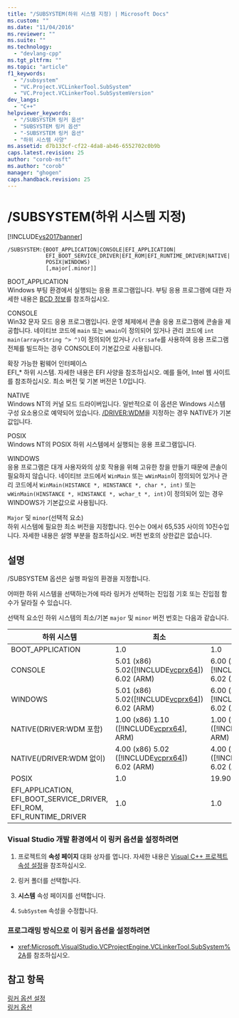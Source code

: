 ```yaml
---
title: "/SUBSYSTEM(하위 시스템 지정) | Microsoft Docs"
ms.custom: ""
ms.date: "11/04/2016"
ms.reviewer: ""
ms.suite: ""
ms.technology: 
  - "devlang-cpp"
ms.tgt_pltfrm: ""
ms.topic: "article"
f1_keywords: 
  - "/subsystem"
  - "VC.Project.VCLinkerTool.SubSystem"
  - "VC.Project.VCLinkerTool.SubSystemVersion"
dev_langs: 
  - "C++"
helpviewer_keywords: 
  - "/SUBSYSTEM 링커 옵션"
  - "SUBSYSTEM 링커 옵션"
  - "-SUBSYSTEM 링커 옵션"
  - "하위 시스템 사양"
ms.assetid: d7b133cf-cf22-4da8-ab46-6552702c0b9b
caps.latest.revision: 25
author: "corob-msft"
ms.author: "corob"
manager: "ghogen"
caps.handback.revision: 25
---
```

# /SUBSYSTEM(하위 시스템 지정)
[!INCLUDE[vs2017banner](../../assembler/inline/includes/vs2017banner.md)]

```  
/SUBSYSTEM:{BOOT_APPLICATION|CONSOLE|EFI_APPLICATION|  
            EFI_BOOT_SERVICE_DRIVER|EFI_ROM|EFI_RUNTIME_DRIVER|NATIVE|  
            POSIX|WINDOWS)  
            [,major[.minor]]  
```  
  
 BOOT\_APPLICATION  
 Windows 부팅 환경에서 실행되는 응용 프로그램입니다.  부팅 응용 프로그램에 대한 자세한 내용은 [BCD 정보](http://msdn.microsoft.com/library/windows/desktop/aa362639)를 참조하십시오.  
  
 CONSOLE  
 Win32 문자 모드 응용 프로그램입니다.  운영 체제에서 콘솔 응용 프로그램에 콘솔을 제공합니다.  네이티브 코드에 `main` 또는 `wmain`이 정의되어 있거나 관리 코드에 `int main(array<String ^> ^)`이 정의되어 있거나 `/clr:safe`를 사용하여 응용 프로그램 전체를 빌드하는 경우 CONSOLE이 기본값으로 사용됩니다.  
  
 확장 가능한 펌웨어 인터페이스  
 EFI\_\* 하위 시스템.  자세한 내용은 EFI 사양을 참조하십시오.  예를 들어, Intel 웹 사이트를 참조하십시오.  최소 버전 및 기본 버전은 1.0입니다.  
  
 NATIVE  
 Windows NT의 커널 모드 드라이버입니다.  일반적으로 이 옵션은 Windows 시스템 구성 요소용으로 예약되어 있습니다.  [\/DRIVER:WDM](../../build/reference/driver-windows-nt-kernel-mode-driver.md)을 지정하는 경우 NATIVE가 기본값입니다.  
  
 POSIX  
 Windows NT의 POSIX 하위 시스템에서 실행되는 응용 프로그램입니다.  
  
 WINDOWS  
 응용 프로그램은 대개 사용자와의 상호 작용을 위해 고유한 창을 만들기 때문에 콘솔이 필요하지 않습니다.  네이티브 코드에서 `WinMain` 또는 `wWinMain`이 정의되어 있거나 관리 코드에서 `WinMain(HISTANCE *, HINSTANCE *, char *, int)` 또는 `wWinMain(HINSTANCE *, HINSTANCE *, wchar_t *, int)`이 정의되어 있는 경우 WINDOWS가 기본값으로 사용됩니다.  
  
 `Major` 및 `minor`\(선택적 요소\)  
 하위 시스템에 필요한 최소 버전을 지정합니다.  인수는 0에서 65,535 사이의 10진수입니다.  자세한 내용은 설명 부분을 참조하십시오.  버전 번호의 상한값은 없습니다.  
  
## 설명  
 \/SUBSYSTEM 옵션은 실행 파일의 환경을 지정합니다.  
  
 어떠한 하위 시스템을 선택하는가에 따라 링커가 선택하는 진입점 기호 또는 진입점 함수가 달라질 수 있습니다.  
  
 선택적 요소인 하위 시스템의 최소\/기본 `major` 및 `minor` 버전 번호는 다음과 같습니다.  
  
|하위 시스템|최소|기본|  
|------------|--------|--------|  
|BOOT\_APPLICATION|1.0|1.0|  
|CONSOLE|5.01 \(x86\) 5.02\([!INCLUDE[vcprx64](../../assembler/inline/includes/vcprx64_md.md)]\) 6.02 \(ARM\)|6.00 \(x86, [!INCLUDE[vcprx64](../../assembler/inline/includes/vcprx64_md.md)]\) 6.02 \(ARM\)|  
|WINDOWS|5.01 \(x86\) 5.02\([!INCLUDE[vcprx64](../../assembler/inline/includes/vcprx64_md.md)]\) 6.02 \(ARM\)|6.00 \(x86, [!INCLUDE[vcprx64](../../assembler/inline/includes/vcprx64_md.md)]\) 6.02 \(ARM\)|  
|NATIVE\(DRIVER:WDM 포함\)|1.00 \(x86\) 1.10 \([!INCLUDE[vcprx64](../../assembler/inline/includes/vcprx64_md.md)], ARM\)|1.00 \(x86\) 1.10 \([!INCLUDE[vcprx64](../../assembler/inline/includes/vcprx64_md.md)], ARM\)|  
|NATIVE\(\/DRIVER:WDM 없이\)|4.00 \(x86\) 5.02 \([!INCLUDE[vcprx64](../../assembler/inline/includes/vcprx64_md.md)]\) 6.02 \(ARM\)|4.00 \(x86\) 5.02 \([!INCLUDE[vcprx64](../../assembler/inline/includes/vcprx64_md.md)]\) 6.02 \(ARM\)|  
|POSIX|1.0|19.90|  
|EFI\_APPLICATION, EFI\_BOOT\_SERVICE\_DRIVER, EFI\_ROM, EFI\_RUNTIME\_DRIVER|1.0|1.0|  
  
### Visual Studio 개발 환경에서 이 링커 옵션을 설정하려면  
  
1.  프로젝트의 **속성 페이지** 대화 상자를 엽니다.  자세한 내용은 [Visual C\+\+ 프로젝트 속성 설정](../../ide/working-with-project-properties.md)을 참조하십시오.  
  
2.  링커 폴더를 선택합니다.  
  
3.  **시스템** 속성 페이지를 선택합니다.  
  
4.  `SubSystem` 속성을 수정합니다.  
  
### 프로그래밍 방식으로 이 링커 옵션을 설정하려면  
  
-   <xref:Microsoft.VisualStudio.VCProjectEngine.VCLinkerTool.SubSystem%2A>를 참조하십시오.  
  
## 참고 항목  
 [링커 옵션 설정](../../build/reference/setting-linker-options.md)   
 [링커 옵션](../../build/reference/linker-options.md)